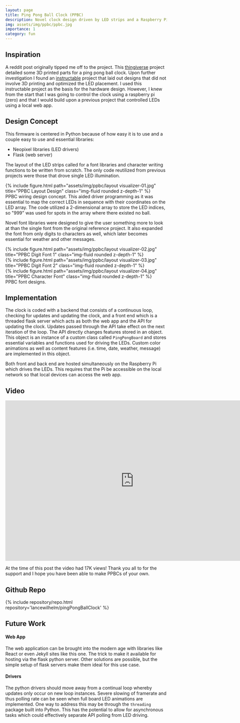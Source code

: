 ```yaml
---
layout: page
title: Ping Pong Ball Clock (PPBC)
description: Novel clock design driven by LED strips and a Raspberry Pi controlled via a web app
img: assets/img/ppbc/ppbc.jpg
importance: 1
category: fun
---
```


## Inspiration

A reddit post originally tipped me off to the project. This [thingiverse](https://www.thingiverse.com/thing:4091854) project detailed some 3D printed parts for a ping pong ball clock. Upon further investigation I found an [instructable](https://www.instructables.com/id/Ping-Pong-Ball-LED-Clock/) project that laid out designs that did not involve 3D printing and optimized the LED placement. I used this instructable project as the basis for the hardware design. However, I knew from the start that I was going to control the clock using a raspberry pi (zero) and that I would build upon a previous project that controlled LEDs using a local web app.

## Design Concept

This firmware is centered in Python because of how easy it is to use and a couple easy to use and essential libraries:

- Neopixel libraries (LED drivers)
- Flask (web server)

The layout of the LED strips called for a font libraries and character writing functions to be written from scratch. The only code reutilized from previous projects were those that drove single LED illumination.

<div class="row">
    <div class="col-sm mt-3 mt-md-0">
        {% include figure.html path="assets/img/ppbc/layout visualizer-01.jpg" title="PPBC Layout Design" class="img-fluid rounded z-depth-1" %}
    </div>
</div>
<div class="caption">
    PPBC wiring design concept. This aided driver programming as it was essential to map the correct LEDs in sequence with their coordinates on the LED array. The code utilized a 2-dimensional array to store the LED indices, so "999" was used for spots in the array where there existed no ball.
</div>

Novel font libraries were designed to give the user something more to look at than the single font from the original reference project. It also expanded the font from only digits to characters as well, which later becomes essential for weather and other messages.

<div class="row">
    <div class="col-sm mt-3 mt-md-0">
        {% include figure.html path="assets/img/ppbc/layout visualizer-02.jpg" title="PPBC Digit Font 1" class="img-fluid rounded z-depth-1" %}
    </div>
</div>

<div class="row">
    <div class="col-sm mt-3 mt-md-0">
        {% include figure.html path="assets/img/ppbc/layout visualizer-03.jpg" title="PPBC Digit Font 2" class="img-fluid rounded z-depth-1" %}
    </div>
</div>

<div class="row">
    <div class="col-sm mt-3 mt-md-0">
        {% include figure.html path="assets/img/ppbc/layout visualizer-04.jpg" title="PPBC Character Font" class="img-fluid rounded z-depth-1" %}
    </div>
</div>
<div class="caption">
    PPBC font designs.
</div>

## Implementation

The clock is coded with a backend that consists of a continuous loop, checking for updates and updating the clock, and a front end which is a threaded flask server which acts as both the web app and the API for updating the clock. Updates passed through the API take effect on the next iteration of the loop. The API directly changes features stored in an object. This object is an instance of a custom class called `PingPongBoard` and stores essential variables and functions used for driving the LEDs. Custom color animations as well as content features (i.e. time, date, weather, message) are implemented in this object.

Both front and back end are hosted simultaneously on the Raspberry Pi which drives the LEDs. This requires that the Pi be accessible on the local network so that local devices can access the web app.

## Video

<center>
    <iframe width="800" height="500" src="https://www.youtube.com/embed/jIoWmhVCPb4" title="YouTube video player" frameborder="0" allow="accelerometer; clipboard-write; encrypted-media; gyroscope; picture-in-picture; web-share" allowfullscreen></iframe>
</center>

At the time of this post the video had 17K views! Thank you all to for the support and I hope you have been able to make PPBCs of your own.

## Github Repo

<div class="repositories d-flex flex-wrap flex-md-row flex-column justify-content-between align-items-center">
    {% include repository/repo.html repository='lancewilhelm/pingPongBallClock' %}
</div>

## Future Work

#### Web App

The web application can be brought into the modern age with libraries like React or even Jekyll sites like this one. The trick to make it available for hosting via the flask python server. Other solutions are possible, but the simple setup of flask servers make them ideal for this use case.

#### Drivers

The python drivers should move away from a continual loop whereby updates only occur on new loop instances. Severe slowing of framerate and thus polling rate can be seen when full board LED animations are implemented. One way to address this may be through the `threading` package built into Python. This has the potential to allow for asynchronous tasks which could effectively separate API polling from LED driving. 
